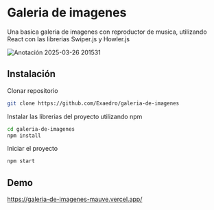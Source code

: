 # Galeria de imagenes

Una basica galeria de imagenes con reproductor de musica, utilizando React con las librerias Swiper.js y Howler.js

![Anotación 2025-03-26 201531](https://github.com/user-attachments/assets/6dd88b83-6656-4a22-9ffd-13d268526893)

## Instalación

Clonar repositorio
```bash
git clone https://github.com/Exaedro/galeria-de-imagenes
```

Instalar las librerias del proyecto utilizando npm

```bash
cd galeria-de-imagenes
npm install
```

Iniciar el proyecto
```bash
npm start
```

## Demo
https://galeria-de-imagenes-mauve.vercel.app/
